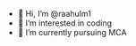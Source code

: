 - 👋 Hi, I’m @raahulm1
- 👀 I’m interested in coding 
- 🌱 I’m currently pursuing MCA 
  

<!---
raahulm1/raahulm1 is a ✨ special ✨ repository because its `README.md` (this file) appears on your GitHub profile.
You can click the Preview link to take a look at your changes.
--->
